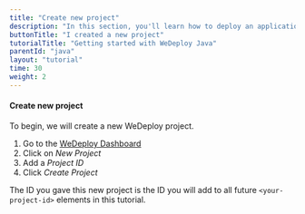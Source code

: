 ```yaml
---
title: "Create new project"
description: "In this section, you'll learn how to deploy an application using WeDeploy Java."
buttonTitle: "I created a new project"
tutorialTitle: "Getting started with WeDeploy Java"
parentId: "java"
layout: "tutorial"
time: 30
weight: 2
---
```


#### Create new project

To begin, we will create a new WeDeploy project.

1. Go to the <a href="http://dashboard.wedeploy.com" target="_blank">WeDeploy Dashboard</a>
2. Click on _New Project_
3. Add a _Project ID_
4. Click _Create Project_

The ID you gave this new project is the ID you will add to all future `<your-project-id>` elements in this tutorial.
